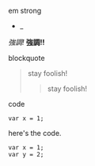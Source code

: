 em strong

* _

*強調!*
**強調!!**

blockquote
> stay foolish!
> > stay foolish!

code

`var x = 1;`

here's the code.

	var x = 1;
    var y = 2;